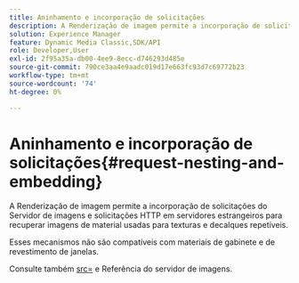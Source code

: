 ```yaml
---
title: Aninhamento e incorporação de solicitações
description: A Renderização de imagem permite a incorporação de solicitações do Servidor de imagens e solicitações HTTP em servidores estrangeiros para recuperar imagens de material usadas para texturas e decalques repetíveis.
solution: Experience Manager
feature: Dynamic Media Classic,SDK/API
role: Developer,User
exl-id: 2f95a35a-db00-4ee9-8ecc-d746293d485e
source-git-commit: 790ce3aa4e9aadc019d17e663fc93d7c69772b23
workflow-type: tm+mt
source-wordcount: '74'
ht-degree: 0%

---
```


# Aninhamento e incorporação de solicitações{#request-nesting-and-embedding}

A Renderização de imagem permite a incorporação de solicitações do Servidor de imagens e solicitações HTTP em servidores estrangeiros para recuperar imagens de material usadas para texturas e decalques repetíveis.

Esses mecanismos não são compatíveis com materiais de gabinete e de revestimento de janelas.

Consulte também [src=](../../../../../../ir-api/http-protocol/image-rendering-api-ref/c-ir-http-protocol-ref/c-ir-http-protocol-command-reference/r-ir-src.md#reference-62c98abad22149d68d405ed6aaff8272) e Referência do servidor de imagens.
